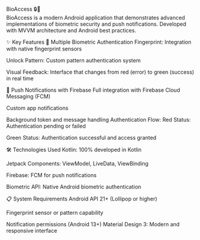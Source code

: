 BioAccess 🔒📱
<br>
BioAccess is a modern Android application that demonstrates advanced implementations of biometric security and push notifications. Developed with MVVM architecture and Android best practices.

✨ Key Features
🔐 Multiple Biometric Authentication
Fingerprint: Integration with native fingerprint sensors

Unlock Pattern: Custom pattern authentication system

Visual Feedback: Interface that changes from red (error) to green (success) in real time

📲 Push Notifications with Firebase
Full integration with Firebase Cloud Messaging (FCM)

Custom app notifications

Background token and message handling
Authentication Flow:
Red Status: Authentication pending or failed

Green Status: Authentication successful and access granted

🛠️ Technologies Used
Kotlin: 100% developed in Kotlin

Jetpack Components: ViewModel, LiveData, ViewBinding

Firebase: FCM for push notifications

Biometric API: Native Android biometric authentication

📋 System Requirements
Android API 21+ (Lollipop or higher)

Fingerprint sensor or pattern capability

Notification permissions (Android 13+)
Material Design 3: Modern and responsive interface
